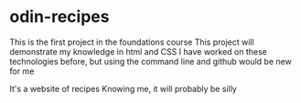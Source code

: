 # odin-recipes
This is the first project in the foundations course
This project will demonstrate my knowledge in html and CSS
I have worked on these technologies before, but using the command line and github would be new for me

It's a website of recipes
Knowing me, it will probably be silly